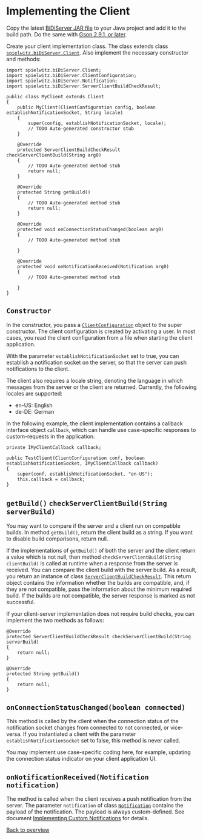 # Implementing the Client

Copy the latest [BiDiServer JAR file](https://github.com/spielwitz/biDiServer/releases) to your Java project and add it to the build path. Do the same with  [Gson 2.9.1, or later](https://maven-badges.herokuapp.com/maven-central/com.google.code.gson/gson).

Create your client implementation class. The class extends class [`spielwitz.biDiServer.Client`](src/spielwitz/biDiServer/Client.java). Also implement the necessary constructor and methods:

```
import spielwitz.biDiServer.Client;
import spielwitz.biDiServer.ClientConfiguration;
import spielwitz.biDiServer.Notification;
import spielwitz.biDiServer.ServerClientBuildCheckResult;

public class MyClient extends Client
{
	public MyClient(ClientConfiguration config, boolean establishNotificationSocket, String locale)
	{
		super(config, establishNotificationSocket, locale);
		// TODO Auto-generated constructor stub
	}

	@Override
	protected ServerClientBuildCheckResult checkServerClientBuild(String arg0)
	{
		// TODO Auto-generated method stub
		return null;
	}

	@Override
	protected String getBuild()
	{
		// TODO Auto-generated method stub
		return null;
	}

	@Override
	protected void onConnectionStatusChanged(boolean arg0)
	{
		// TODO Auto-generated method stub
		
	}

	@Override
	protected void onNotificationReceived(Notification arg0)
	{
		// TODO Auto-generated method stub
		
	}
}
```
## `Constructor`

In the constructor, you pass a [`ClientConfiguration`](src/spielwitz/biDiServer/ClientConfiguration.java) object to the super constructor. The client configuration is created by activating a user. In most cases, you read the client configuration from a file when starting the client application.

With the parameter `establishNotificationSocket` set to true, you can establish a notification socket on the server, so that the server can push notifications to the client.

The client also requires a locale string, denoting the language in which messages from the server or the client are returned. Currently, the following locales are supported:

* en-US: English
* de-DE: German

In the following example, the client implementation contains a callback interface object `callback`, which can handle use case-specific responses to custom-requests in the application.

```
private IMyClientCallback callback;

public TestClient(ClientConfiguration conf, boolean establishNotificationSocket, IMyClientCallback callback)
{
	super(conf, establishNotificationSocket, "en-US");
	this.callback = callback;
}
```
## `getBuild()` `checkServerClientBuild(String serverBuild)`

You may want to compare if the server and a client run on compatible builds. In method `getBuild()`, return the client build as a string. If you want to disable build comparisons, return null.

If the implementations of `getBuild()` of both the server and the client return a value which is not null, then method `checkServerClientBuild(String clientBuild)` is called at runtime when a response from the server is received. You can compare the client build with the server build. As a result, you return an instance of class [`ServerClientBuildCheckResult​`](src/spielwitz/biDiServer/ServerClientBuildCheckResult.java). This return object contains the information whether the builds are compatible, and, if they are not compatible, pass the information about the minimum required build. If the builds are not compatible, the server response is marked as not successful.

If your client-server implementation does not require build checks, you can implement the two methods as follows:

```
@Override
protected ServerClientBuildCheckResult checkServerClientBuild(String serverBuild)
{
	return null;
}

@Override
protected String getBuild()
{
	return null;
}
```
## `onConnectionStatusChanged(boolean connected)`

This method is called by the client when the connection status of the notification socket changes from connected to not connected, or vice-versa. If you instantiated a client with the parameter `establishNotificationSocket` set to false, this method is never called.

You may implement use case-specific coding here, for example, updating the connection status indicator on your client application UI.

## `onNotificationReceived(Notification notification)`

The method is called when the client receives a push notification from the server. The parameter `notification` of class [`Notification`](src/spielwitz/biDiServer/Notification.java) contains the payload of the notification. The payload is always custom-defined. See document [Implementing Custom Notifications](ImplCustomNotifications) for details.

[Back to overview](README.md)
